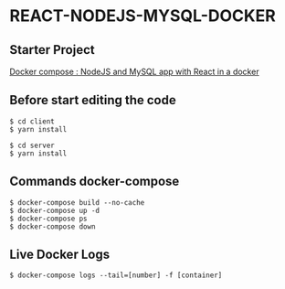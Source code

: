 # REACT-NODEJS-MYSQL-DOCKER

## Starter Project

[Docker compose : NodeJS and MySQL app with React in a docker](http://www.bogotobogo.com/DevOps/Docker/Docker-React-Node-MySQL-App.php)

## Before start editing the code

```
$ cd client
$ yarn install
```

```
$ cd server
$ yarn install
```

## Commands docker-compose

```
$ docker-compose build --no-cache
$ docker-compose up -d
$ docker-compose ps
$ docker-compose down
```

## Live Docker Logs

```
$ docker-compose logs --tail=[number] -f [container]
```
